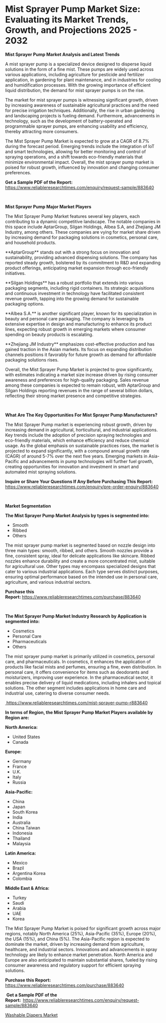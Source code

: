 <p><h1>Mist Sprayer Pump Market Size: Evaluating its Market Trends, Growth, and Projections 2025 - 2032</h1></p><p><strong>Mist Sprayer Pump Market Analysis and Latest Trends</strong></p>
<p><p>A mist sprayer pump is a specialized device designed to disperse liquid solutions in the form of a fine mist. These pumps are widely used across various applications, including agriculture for pesticide and fertilizer application, in gardening for plant maintenance, and in industries for cooling and humidification processes. With the growing importance of efficient liquid distribution, the demand for mist sprayer pumps is on the rise.</p><p>The market for mist sprayer pumps is witnessing significant growth, driven by increasing awareness of sustainable agricultural practices and the need for precise irrigation techniques. Additionally, the rise in urban gardening and landscaping projects is fueling demand. Furthermore, advancements in technology, such as the development of battery-operated and programmable sprayer pumps, are enhancing usability and efficiency, thereby attracting more consumers.</p><p>The Mist Sprayer Pump Market is expected to grow at a CAGR of 8.7% during the forecast period. Emerging trends include the integration of IoT and smart technologies, allowing for better monitoring and control of spraying operations, and a shift towards eco-friendly materials that minimize environmental impact. Overall, the mist sprayer pump market is poised for robust growth, influenced by innovation and changing consumer preferences.</p></p>
<p><strong>Get a Sample PDF of the Report:&nbsp;</strong> <a href="https://www.reliableresearchtimes.com/enquiry/request-sample/883640?utm_campaign=2183&utm_medium=2&utm_source=Github&utm_content=ia&utm_term=06022025&utm_id=mist-sprayer-pump">https://www.reliableresearchtimes.com/enquiry/request-sample/883640</a></p>
<p>&nbsp;</p>
<p><strong>Mist Sprayer Pump Major Market Players</strong></p>
<p><p>The Mist Sprayer Pump Market features several key players, each contributing to a dynamic competitive landscape. The notable companies in this space include AptarGroup, Silgan Holdings, Albea S.A, and Zhejiang JM Industry, among others. These companies are vying for market share driven by increasing demand for packaging solutions in cosmetics, personal care, and household products.</p><p>**AptarGroup** stands out with a strong focus on innovation and sustainability, providing advanced dispensing solutions. The company has reported steady growth, bolstered by its commitment to R&D and expanding product offerings, anticipating market expansion through eco-friendly initiatives.</p><p>**Silgan Holdings** has a robust portfolio that extends into various packaging segments, including rigid containers. Its strategic acquisitions and continuous investment in technology have facilitated consistent revenue growth, tapping into the growing demand for sustainable packaging options.</p><p>**Albea S.A.** is another significant player, known for its specialization in beauty and personal care packaging. The company is leveraging its extensive expertise in design and manufacturing to enhance its product lines, expecting robust growth in emerging markets where consumer spending on beauty products is escalating.</p><p>**Zhejiang JM Industry** emphasizes cost-effective production and has gained traction in the Asian markets. Its focus on expanding distribution channels positions it favorably for future growth as demand for affordable packaging solutions rises.</p><p>Overall, the Mist Sprayer Pump Market is projected to grow significantly, with estimates indicating a market size increase driven by rising consumer awareness and preferences for high-quality packaging. Sales revenue among these companies is expected to remain robust, with AptarGroup and Silgan Holdings reporting revenues in the range of several billion dollars, reflecting their strong market presence and competitive strategies.</p></p>
<p>&nbsp;</p>
<p><strong>What Are The Key Opportunities For Mist Sprayer Pump Manufacturers?</strong></p>
<p><p>The Mist Sprayer Pump market is experiencing robust growth, driven by increasing demand in agricultural, horticultural, and industrial applications. Key trends include the adoption of precision spraying technologies and eco-friendly materials, which enhance efficiency and reduce chemical usage. As the global emphasis on sustainable practices rises, the market is projected to expand significantly, with a compound annual growth rate (CAGR) of around 5-7% over the next five years. Emerging markets in Asia-Pacific and advancements in pump technologies will further fuel growth, creating opportunities for innovation and investment in smart and automated mist spraying solutions.</p></p>
<p><strong>Inquire or Share Your Questions If Any Before Purchasing This Report:</strong> <a href="https://www.reliableresearchtimes.com/enquiry/pre-order-enquiry/883640?utm_campaign=2183&utm_medium=2&utm_source=Github&utm_content=ia&utm_term=06022025&utm_id=mist-sprayer-pump">https://www.reliableresearchtimes.com/enquiry/pre-order-enquiry/883640</a></p>
<p>&nbsp;</p>
<p><strong>Market Segmentation</strong></p>
<p><strong>The Mist Sprayer Pump Market Analysis by types is segmented into:</strong></p>
<p><ul><li>Smooth</li><li>Ribbed</li><li>Others</li></ul></p>
<p><p>The mist sprayer pump market is segmented based on nozzle design into three main types: smooth, ribbed, and others. Smooth nozzles provide a fine, consistent spray, ideal for delicate applications like skincare. Ribbed nozzles enhance durability and create a more concentrated mist, suitable for agricultural use. Other types may encompass specialized designs that cater to various industrial applications. Each type serves distinct purposes, ensuring optimal performance based on the intended use in personal care, agriculture, and various industrial sectors.</p></p>
<p><strong>Purchase this Report:&nbsp;</strong><a href="https://www.reliableresearchtimes.com/purchase/883640?utm_campaign=2183&utm_medium=2&utm_source=Github&utm_content=ia&utm_term=06022025&utm_id=mist-sprayer-pump">https://www.reliableresearchtimes.com/purchase/883640</a></p>
<p>&nbsp;</p>
<p><strong>The Mist Sprayer Pump Market Industry Research by Application is segmented into:</strong></p>
<p><ul><li>Cosmetics</li><li>Personal Care</li><li>Pharmaceuticals</li><li>Others</li></ul></p>
<p><p>The mist sprayer pump market is primarily utilized in cosmetics, personal care, and pharmaceuticals. In cosmetics, it enhances the application of products like facial mists and perfumes, ensuring a fine, even distribution. In personal care, it offers convenience for items such as deodorants and moisturizers, improving user experience. In the pharmaceutical sector, it enables precise delivery of liquid medications, including inhalers and topical solutions. The other segment includes applications in home care and industrial use, catering to diverse consumer needs.</p></p>
<p><a href="https://www.reliableresearchtimes.com/mist-sprayer-pump-r883640?utm_campaign=2183&utm_medium=2&utm_source=Github&utm_content=ia&utm_term=06022025&utm_id=mist-sprayer-pump">&nbsp;https://www.reliableresearchtimes.com/mist-sprayer-pump-r883640</a></p>
<p><strong>In terms of Region, the Mist Sprayer Pump Market Players available by Region are:</strong></p>
<p>
    <p> <strong> North America: </strong>
        <ul>
            <li>United States</li>
            <li>Canada</li>
        </ul>
        </p> 
    <p> <strong> Europe: </strong>
        <ul>
            <li>Germany</li>
            <li>France</li>
            <li>U.K.</li>
            <li>Italy</li>
            <li>Russia</li>
        </ul>
        </p> 
    <p> <strong> Asia-Pacific: </strong>
        <ul>
            <li>China</li>
            <li>Japan</li>
            <li>South Korea</li>
            <li>India</li>
            <li>Australia</li>
            <li>China Taiwan</li>
            <li>Indonesia</li>
            <li>Thailand</li>
            <li>Malaysia</li>
        </ul>
        </p> 
    <p> <strong> Latin America: </strong>
        <ul>
            <li>Mexico</li>
            <li>Brazil</li>
            <li>Argentina Korea</li>
            <li>Colombia</li>
        </ul>
        </p> 
    <p> <strong> Middle East & Africa: </strong>
        <ul>
            <li>Turkey</li>
            <li>Saudi</li>
            <li>Arabia</li>
            <li>UAE</li>
            <li>Korea</li>
        </ul>
    </p>
    </p>
<p><p>The Mist Sprayer Pump Market is poised for significant growth across major regions, notably North America (25%), Asia-Pacific (35%), Europe (20%), the USA (15%), and China (5%). The Asia-Pacific region is expected to dominate the market, driven by increasing demand from agriculture, healthcare, and industrial sectors. Innovations and advancements in spray technology are likely to enhance market penetration. North America and Europe are also anticipated to maintain substantial shares, fueled by rising consumer awareness and regulatory support for efficient spraying solutions.</p></p>
<p><strong>Purchase this Report: </strong><a href="https://www.reliableresearchtimes.com/purchase/883640?utm_campaign=2183&utm_medium=2&utm_source=Github&utm_content=ia&utm_term=06022025&utm_id=mist-sprayer-pump">https://www.reliableresearchtimes.com/purchase/883640</a></p>
<p>&nbsp;<strong>Get a Sample PDF of the Report:&nbsp;&nbsp;</strong><a href="https://www.reliableresearchtimes.com/enquiry/request-sample/883640?utm_campaign=2183&utm_medium=2&utm_source=Github&utm_content=ia&utm_term=06022025&utm_id=mist-sprayer-pump">https://www.reliableresearchtimes.com/enquiry/request-sample/883640</a></p>
<p><strong></strong></p>
<p><p><a href="https://github.com/SanjidaKhan901/Market-Research-Report-List-1/blob/main/washable-diapers-market.md?utm_campaign=2183&utm_medium=2&utm_source=Github&utm_content=ia&utm_term=06022025&utm_id=mist-sprayer-pump">Washable Diapers Market</a></p></p>